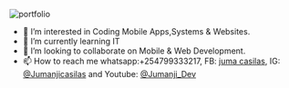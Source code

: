 ![portfolio](https://github.com/Jumanjigobez/Jumanjigobez/assets/73429193/54404272-f8af-4cc3-9965-28786b651db0)

- 👀 I’m interested in Coding Mobile Apps,Systems & Websites. 
- 🌱 I’m currently learning IT
- 💞️ I’m looking to collaborate on Mobile & Web Development. 
- 📫 How to reach me whatsapp:+254799333217, FB: [juma casilas](https://www.facebook.com/juma.adani), IG: [@Jumanjicasilas](https://www.instagram.com/jumanjicasilas/) and Youtube: [@Jumanji_Dev](https://www.youtube.com/channel/UCw3RDC7Nn5lzU15-HdOC6WA)

<!---
Jumanjigobez/Jumanjigobez is a ✨ special ✨ repository because its `README.md` (this file) appears on your GitHub profile.
You can click the Preview link to take a look at your changes.
--->
